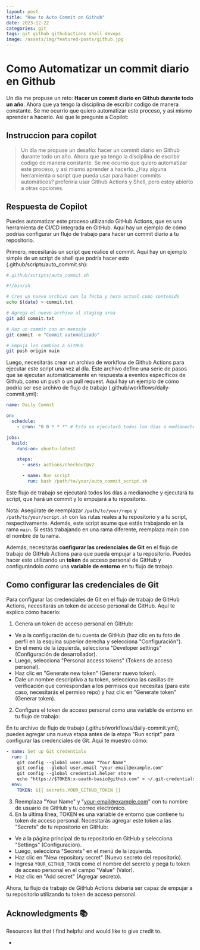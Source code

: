 ```yaml
---
layout: post
title: "How to Auto Commit on Github"
date: 2023-12-22
categories: git
tags: git github githubactions shell devops
image: /assets/img/featured-posts/github.jpg
---
```


# Como Automatizar un commit diario en Github

Un día me propuse un reto: **Hacer un commit diario en Github durante todo un año**. Ahora que ya tengo la disciplina de escribir codigo de manera constante. Se me ocurrio que quiero automatizar este proceso, y asi mismo aprender a hacerlo. Asi que le pregunte a Copilot:

## Instruccion para copilot

> Un día me propuse un desafío: hacer un commit diario en Github durante todo un año. Ahora que ya tengo la disciplina de escribir codigo de manera constante. Se me ocurrio que quiero automatizar este proceso, y asi mismo aprender a hacerlo. ¿Hay alguna herramienta o script que pueda usar para hacer commits automáticos? preferiria usar Github Actions y Shell, pero estoy abierto a otras opciones.

## Respuesta de Copilot

Puedes automatizar este proceso utilizando GitHub Actions, que es una herramienta de CI/CD integrada en GitHub. Aquí hay un ejemplo de cómo podrías configurar un flujo de trabajo para hacer un commit diario a tu repositorio.

Primero, necesitarás un script que realice el commit. Aquí hay un ejemplo simple de un script de shell que podría hacer esto (.github/scripts/auto_commit.sh):

```bash
#.github/scripts/auto_commit.sh

#!/bin/sh

# Crea un nuevo archivo con la fecha y hora actual como contenido
echo $(date) > commit.txt

# Agrega el nuevo archivo al staging area
git add commit.txt

# Haz un commit con un mensaje
git commit -m "Commit automatizado"

# Empuja los cambios a GitHub
git push origin main
```

Luego, necesitarás crear un archivo de workflow de Github Actions para ejecutar este script una vez al día. Este archivo define una serie de pasos que se ejecutan automáticamente en respuesta a eventos específicos de Github, como un push o un pull request. Aquí hay un ejemplo de cómo podría ser ese archivo de flujo de trabajo (.github/workflows/daily-commit.yml):

```yaml
name: Daily Commit

on:
  schedule:
    - cron: "0 0 * * *" # Esto se ejecutará todos los días a medianoche

jobs:
  build:
    runs-on: ubuntu-latest

    steps:
      - uses: actions/checkout@v2

      - name: Run script
        run: bash /path/to/your/auto_commit_script.sh
```

Este flujo de trabajo se ejecutará todos los días a medianoche y ejecutará tu script, que hará un commit y lo empujará a tu repositorio.

Nota: Asegúrate de reemplazar `/path/to/your/repo` y `/path/to/your/script.sh` con las rutas reales a tu repositorio y a tu script, respectivamente. Además, este script asume que estás trabajando en la rama `main`. Si estás trabajando en una rama diferente, reemplaza main con el nombre de tu rama.

Además, necesitarás **configurar las credenciales de Git** en el flujo de trabajo de GitHub Actions para que pueda empujar a tu repositorio. Puedes hacer esto utilizando un **token** de acceso personal de GitHub y configurándolo como una **variable de entorno** en tu flujo de trabajo.

## Como configurar las credenciales de Git

Para configurar las credenciales de Git en el flujo de trabajo de GitHub Actions, necesitarás un token de acceso personal de GitHub. Aquí te explico cómo hacerlo:

1. Genera un token de acceso personal en GitHub:

- Ve a la configuración de tu cuenta de GitHub (haz clic en tu foto de perfil en la esquina superior derecha y selecciona "Configuración").
- En el menú de la izquierda, selecciona "Developer settings" (Configuración de desarrollador).
- Luego, selecciona "Personal access tokens" (Tokens de acceso personal).
- Haz clic en "Generate new token" (Generar nuevo token).
- Dale un nombre descriptivo a tu token, selecciona las casillas de verificación que correspondan a los permisos que necesitas (para este caso, necesitarás el permiso repo) y haz clic en "Generate token" (Generar token).

2. Configura el token de acceso personal como una variable de entorno en tu flujo de trabajo:

En tu archivo de flujo de trabajo (.github/workflows/daily-commit.yml), puedes agregar una nueva etapa antes de la etapa "Run script" para configurar las credenciales de Git. Aquí te muestro cómo:

```yaml
- name: Set up Git credentials
  run: |
    git config --global user.name "Your Name"
    git config --global user.email "your-email@example.com"
    git config --global credential.helper store
    echo "https://$TOKEN:x-oauth-basic@github.com" > ~/.git-credentials
  env:
    TOKEN: ${{ secrets.YOUR_GITHUB_TOKEN }}
```

3. Reemplaza "Your Name" y "your-email@example.com" con tu nombre de usuario de GitHub y tu correo electrónico.
4. En la última línea, TOKEN es una variable de entorno que contiene tu token de acceso personal. Necesitarás agregar este token a las "Secrets" de tu repositorio en GitHub:

- Ve a la página principal de tu repositorio en GitHub y selecciona "Settings" (Configuración).
- Luego, selecciona "Secrets" en el menú de la izquierda.
- Haz clic en "New repository secret" (Nuevo secreto del repositorio).
- Ingresa `YOUR_GITHUB_TOKEN` como el nombre del secreto y pega tu token de acceso personal en el campo "Value" (Valor).
- Haz clic en "Add secret" (Agregar secreto).

Ahora, tu flujo de trabajo de GitHub Actions debería ser capaz de empujar a tu repositorio utilizando tu token de acceso personal.

<!-- ACKNOWLEDGMENTS -->

## Acknowledgments 📚

Resources list that I find helpful and would like to give credit to.

- []()
